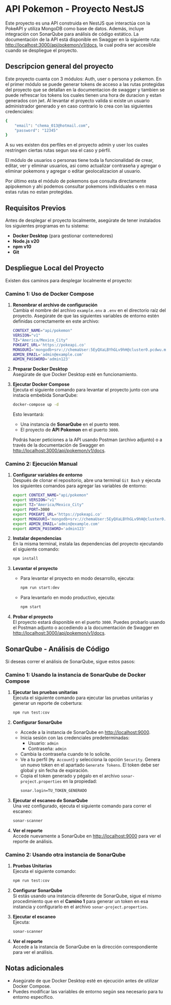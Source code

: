 # API Pokemon - Proyecto NestJS

Este proyecto es una API construida en NestJS que interactúa con la PokeAPI y utiliza MongoDB como base de datos. Además, incluye integración con SonarQube para análisis de código estático. La documentación de la API está disponible en Swagger en la siguiente ruta: [http://localhost:3000/api/pokemon/v1/docs](http://localhost:3000/api/pokemon/v1/docs), la cual podra ser accesible cuando se despliegue el proyecto.

## Descripcion general del proyecto

Este proyecto cuanta con 3 módulos: Auth, user o persona y pokemon.
En el primer módulo se puede generar tokens de acceso a las rutas protegidas del proyecto que se detallan en la documentacion de swagger y tambien se puede refrescar los tokens los cuales tienen una hora de duracion y estan generados con jwt.
Al levantar el proyecto valida si existe un usuario administrador generado y en caso contrario lo crea con las siguientes credenciales: 

```bash
{
    "email": "chema_013@hotmail.com",
    "password": "12345"
}
```

A su ves existen dos perfiles en el proyecto admin y user los cuales restringen ciertas rutas segun sea el caso y pérfil.

El módulo de usuarios o personas tiene toda la funcionalidad de crear, editar, ver y eliminar usuarios, asi como actualizar contraseña y agregar o eliminar pokemons y agregar o editar geolocalizacion al usuario.

Por último esta el módulo de pokemons que consulta directamente apipokemon y ahi podemos consultar pokemons individuales o en masa estas rutas no estan protegidas.

## Requisitos Previos

Antes de desplegar el proyecto localmente, asegúrate de tener instalados los siguientes programas en tu sistema:

- **Docker Desktop** (para gestionar contenedores)
- **Node.js v20**
- **npm v10**
- **Git**

## Despliegue Local del Proyecto

Existen dos caminos para desplegar localmente el proyecto:

### Camino 1: Uso de Docker Compose

1. **Renombrar el archivo de configuración**  
   Cambia el nombre del archivo `example.env` a `.env` en el directorio raíz del proyecto. Asegúrate de que las siguientes variables de entorno estén definidas correctamente en este archivo:

   ```bash
   CONTEXT_NAME="api/pokemon"
   VERSION="v1"
   TZ="America/Mexico_City"
   POKEAPI_URL='https://pokeapi.co'
   MONGOURI='mongodb+srv://chemaUser:5EyQXaLBYhGLv9hH@cluster0.pcdwu.mongodb.net/FMP?retryWrites=true&w=majority&appName=Cluster0'
   ADMIN_EMAIL='admin@example.com'
   ADMIN_PASSWORD='admin123'
   ```

2. **Preparar Docker Desktop**  
   Asegúrate de que Docker Desktop esté en funcionamiento.

3. **Ejecutar Docker Compose**  
   Ejecuta el siguiente comando para levantar el proyecto junto con una instacia embebida SonarQube:

   ```bash
   docker-compose up -d
   ```

   Esto levantará:

   - Una instancia de **SonarQube** en el puerto `9000`.
   - El proyecto de **API Pokemon** en el puerto `3000`.

   Podrás hacer peticiones a la API usando Postman (archivo adjunto) o a través de la documentación de Swagger en [http://localhost:3000/api/pokemon/v1/docs](http://localhost:3000/api/pokemon/v1/docs).

### Camino 2: Ejecución Manual

1. **Configurar variables de entorno**  
   Después de clonar el repositorio, abre una terminal `Git Bash` y ejecuta los siguientes comandos para agregar las variables de entorno:

   ```bash
   export CONTEXT_NAME="api/pokemon"
   export VERSION="v1"
   export TZ="America/Mexico_City"
   export PORT=3000
   export POKEAPI_URL='https://pokeapi.co'
   export MONGOURI='mongodb+srv://chemaUser:5EyQXaLBYhGLv9hH@cluster0.pcdwu.mongodb.net/FMP?retryWrites=true&w=majority&appName=Cluster0'
   export ADMIN_EMAIL='admin@example.com'
   export ADMIN_PASSWORD='admin123'
   ```

2. **Instalar dependencias**  
   En la misma terminal, instala las dependencias del proyecto ejecutando el siguiente comando:

   ```bash
   npm install
   ```

3. **Levantar el proyecto**

   - Para levantar el proyecto en modo desarrollo, ejecuta:
     ```bash
     npm run start:dev
     ```
   - Para levantarlo en modo productivo, ejecuta:
     ```bash
     npm start
     ```

4. **Probar el proyecto**  
   El proyecto estará disponible en el puerto `3000`. Puedes probarlo usando el Postman adjunto o accediendo a la documentación de Swagger en [http://localhost:3000/api/pokemon/v1/docs](http://localhost:3000/api/pokemon/v1/docs).

## SonarQube - Análisis de Código

Si deseas correr el análisis de SonarQube, sigue estos pasos:

### Camino 1: Usando la instancia de SonarQube de Docker Compose

1. **Ejecutar las pruebas unitarias**  
   Ejecuta el siguiente comando para ejecutar las pruebas unitarias y generar un reporte de cobertura:

   ```bash
   npm run test:cov
   ```

2. **Configurar SonarQube**

   - Accede a la instancia de SonarQube en [http://localhost:9000](http://localhost:9000).
   - Inicia sesión con las credenciales predeterminadas:
     - Usuario: `admin`
     - Contraseña: `admin`
   - Cambia la contraseña cuando te lo solicite.
   - Ve a tu perfil (`My Account`) y selecciona la opción `Security`. Genera un nuevo token en el apartado `Generate Tokens`. El token debe ser global y sin fecha de expiración.
   - Copia el token generado y pégalo en el archivo `sonar-project.properties` en la propiedad:
     ```bash
     sonar.login=TU_TOKEN_GENERADO
     ```

3. **Ejecutar el escaneo de SonarQube**  
   Una vez configurado, ejecuta el siguiente comando para correr el escaneo:

   ```bash
   sonar-scanner
   ```

4. **Ver el reporte**  
   Accede nuevamente a SonarQube en [http://localhost:9000](http://localhost:9000) para ver el reporte de análisis.

### Camino 2: Usando otra instancia de SonarQube

1. **Pruebas Unitarias**  
   Ejecuta el siguiente comando:

   ```bash
   npm run test:cov
   ```

2. **Configurar SonarQube**  
   Si estás usando una instancia diferente de SonarQube, sigue el mismo procedimiento que en el **Camino 1** para generar un token en esa instancia y configurarlo en el archivo `sonar-project.properties`.

3. **Ejecutar el escaneo**  
   Ejecuta:

   ```bash
   sonar-scanner
   ```

4. **Ver el reporte**  
   Accede a la instancia de SonarQube en la dirección correspondiente para ver el análisis.

## Notas adicionales

- Asegúrate de que Docker Desktop esté en ejecución antes de utilizar Docker Compose.
- Puedes modificar las variables de entorno según sea necesario para tu entorno específico.
